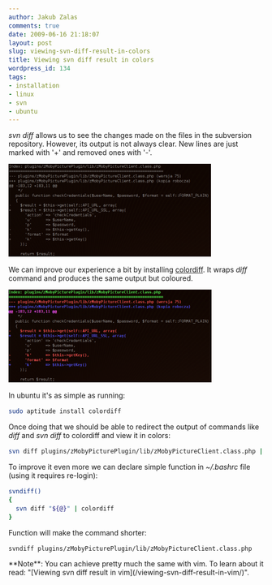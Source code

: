 ```yaml
---
author: Jakub Zalas
comments: true
date: 2009-06-16 21:18:07
layout: post
slug: viewing-svn-diff-result-in-colors
title: Viewing svn diff result in colors
wordpress_id: 134
tags:
- installation
- linux
- svn
- ubuntu
---
```


_svn diff_ allows us to see the changes made on the files in the subversion repository. However, its output  is not always clear. New lines are just marked with '+' and removed ones with '-'.


<div class="text-center">
    <a href="/uploads/wp/2009/06/svn-diff-before.png"><img src="/uploads/wp/2009/06/svn-diff-before-399x183.png" alt="svn diff in black and white" title="svn diff in black and white" class="img-responsive" /></a>
</div>

We can improve our experience a bit by installing [colordiff](http://colordiff.sourceforge.net/). It wraps _diff_ command and produces the same output but coloured.

<div class="text-center">
    <a href="/uploads/wp/2009/06/svn-diff-after.png"><img src="/uploads/wp/2009/06/svn-diff-after-400x183.png" alt="svn diff in colors" title="svn diff in colors" class="img-responsive" /></a>
</div>


In ubuntu it's as simple as running:

```bash
sudo aptitude install colordiff
```


Once doing that we should be able to redirect the output of commands like _diff_ and _svn diff_ to colordiff and view it in colors:

```bash
svn diff plugins/zMobyPicturePlugin/lib/zMobyPictureClient.class.php | colordiff
```


To improve it even more we can declare simple function in _~/.bashrc_ file (using it requires re-login):

    
```bash
svndiff()
{
  svn diff "${@}" | colordiff
}
```


Function will make the command shorter:

```bash
svndiff plugins/zMobyPicturePlugin/lib/zMobyPictureClient.class.php
```


<div class="alert alert-warning" markdown="1">
**Note**: You can achieve pretty much the same with vim. To learn about it read: "[Viewing svn diff result in vim](/viewing-svn-diff-result-in-vim/)".
</div>
